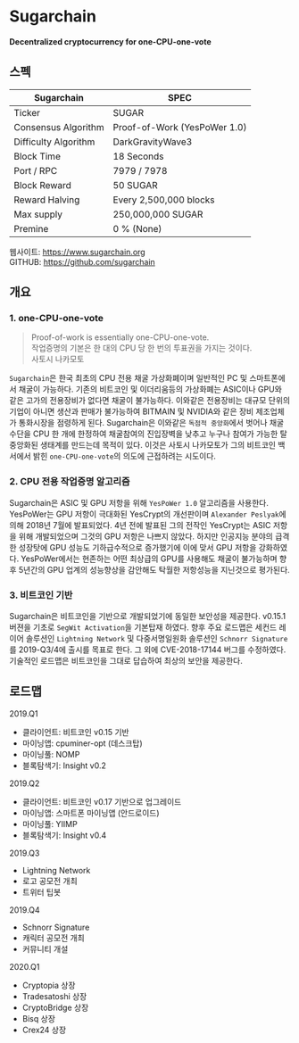# Sugarchain

#### Decentralized cryptocurrency for one-CPU-one-vote

## 스펙
|Sugarchain | SPEC |
|---|---|
|Ticker | SUGAR |
|Consensus Algorithm | Proof-of-Work (YesPoWer 1.0) |
|Difficulty Algorithm | DarkGravityWave3 |
|Block Time | 18 Seconds |
|Port / RPC | 7979 / 7978 |
|Block Reward | 50 SUGAR |
|Reward Halving | Every 2,500,000 blocks |
|Max supply | 250,000,000 SUGAR |
|Premine | 0 % (None) |

웹사이트: https://www.sugarchain.org  
GITHUB: https://github.com/sugarchain  

## 개요

### 1. one-CPU-one-vote
> Proof-of-work is essentially one-CPU-one-vote.  
> 작업증명의 기본은 한 대의 CPU 당 한 번의 투표권을 가지는 것이다.  
> 사토시 나카모토

`Sugarchain`은 한국 최초의 CPU 전용 채굴 가상화폐이며 일반적인 PC 및 스마트폰에서 채굴이 가능하다. 기존의 비트코인 및 이더리움등의 가상화폐는 ASIC이나 GPU와 같은 고가의 전용장비가 없다면 채굴이 불가능하다. 이와같은 전용장비는 대규모 단위의 기업이 아니면 생산과 판매가 불가능하여 BITMAIN 및 NVIDIA와 같은 장비 제조업체가 통화시장을 점령하게 된다. Sugarchain은 이와같은 `독점적 중앙화`에서 벗어나 채굴수단을 CPU 한 개에 한정하여 채굴참여의 진입장벽을 낮추고 누구나 참여가 가능한 탈중앙화된 생태계를 만드는데 목적이 있다.  이것은 사토시 나카모토가 그의 비트코인 백서에서 밝힌 `one-CPU-one-vote`의 의도에 근접하려는 시도이다.

### 2. CPU 전용 작업증명 알고리즘

Sugarchain은 ASIC 및 GPU 저항을 위해 `YesPoWer 1.0` 알고리즘을 사용한다. YesPoWer는 GPU 저항이 극대화된 YesCrypt의 개선판이며 `Alexander Peslyak`에 의해 2018년 7월에 발표되었다. 4년 전에 발표된 그의 전작인 YesCrypt는 ASIC 저항을 위해 개발되었으며 그것의 GPU 저항은 나쁘지 않았다. 하지만 인공지능 분야의 급격한 성장탓에 GPU 성능도 기하급수적으로 증가했기에 이에 맞서 GPU 저항을 강화하였다. YesPoWer에서는 현존하는 어떤 최상급의 GPU를 사용해도 채굴이 불가능하며 향후 5년간의 GPU 업계의 성능향상을 감안해도 탁월한 저항성능을 지닌것으로 평가된다.

### 3. 비트코인 기반

Sugarchain은 비트코인을 기반으로 개발되었기에 동일한 보안성을 제공한다. v0.15.1 버젼을 기초로 `SegWit Activation`을 기본탑재 하였다. 향후 주요 로드맵은 세컨드 레이어 솔루션인 `Lightning Network` 및 다중서명일원화 솔루션인 `Schnorr Signature`를 2019-Q3/4에 출시를 목표로 한다. 그 외에 CVE-2018-17144 버그를 수정하였다. 기술적인 로드맵은 비트코인을 그대로 답습하여 최상의 보안을 제공한다.

## 로드맵

2019.Q1
 * 클라이언트: 비트코인 v0.15 기반
 * 마이닝앱: cpuminer-opt (데스크탑)
 * 마이닝풀: NOMP
 * 블록탐색기: Insight v0.2

2019.Q2
 * 클라이언트: 비트코인 v0.17 기반으로 업그레이드
 * 마이닝앱: 스마트폰 마이닝앱 (안드로이드)
 * 마이닝풀: YIIMP
 * 블록탐색기: Insight v0.4

2019.Q3
 * Lightning Network
 * 로고 공모전 개최
 * 트위터 팁봇

2019.Q4
 * Schnorr Signature
 * 캐릭터 공모전 개최
 * 커뮤니티 개설

2020.Q1
 * Cryptopia 상장
 * Tradesatoshi 상장
 * CryptoBridge 상장
 * Bisq 상장
 * Crex24 상장




















